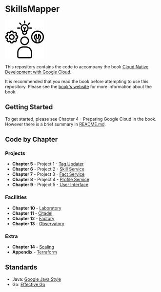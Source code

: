 # SkillsMapper

![SkillsMapper Logo](./logo/small-black.png)

This repository contains the code to accompany the
book [Cloud Native Development with Google Cloud](https://www.oreilly.com/library/view/cloud-native-development/9781098145071/).

It is recommended that you read the book before attempting to use this repository. Please see the [book's website](https://cloudnativegcp.com) for more information about the book.

## Getting Started

To get started, please see Chapter 4 - Preparing Google Cloud in the book. However there is a brief summary in [README.md](./setup).

## Code by Chapter

### Projects

* **Chapter 5** - Project 1 - [Tag Updater](./tag-updater)
* **Chapter 6** - Project 2 - [Skill Service](./skill-service)
* **Chapter 7** - Project 3 - [Fact Service](./fact-service)
* **Chapter 8** - Project 4 - [Profile Service](./profile-service)
* **Chapter 9** - Project 5 - [User Interface](./user-interface)

### Facilities

* **Chapter 10** - [Laboratory](./laboratory)
* **Chapter 11** - [Citadel](./citadel)
* **Chapter 12** - [Factory](./factory)
* **Chapter 13** - [Observatory](./observatory)

### Extra

* **Chapter 14** - [Scaling](./scaling)
* **Appendix** - [Terraform](./terraform)

## Standards

* Java: [Google Java Style](./intellij-java-google-style.xml)
* Go: [Effective Go](https://golang.org/doc/effective_go.html)
